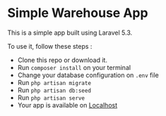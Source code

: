 # Simple Warehouse App

This is a simple app built using Laravel 5.3.

To use it, follow these steps :
- Clone this repo or download it.
- Run `composer install` on your terminal
- Change your database configuration on `.env` file
- Run `php artisan migrate`
- Run `php artisan db:seed`
- Run `php artisan serve`
- Your app is available on [Localhost](http://localhost:8080)